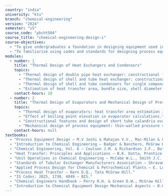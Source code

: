 ```yaml
---
country: "india"
university: "ktu"
branch: "chemical-engineering"
version: "2024"
semester: "s5"
course_code: "pbcht504"
course_title: "chemical-engineering-design-i"
course-objectives:
  - "To give undergraduates a foundation in designing equipment used in process industries for heat transfer and evaporation operations."
  - "To familiarise using codes and standards for designing process equipment."
modules:
  - number: 1
    title: "Thermal Design of Heat Exchangers and Condensers"
    topics:
      - "Thermal design of double pipe heat exchanger: constructional features, calculation of heat transfer area, estimation of heat transfer coefficient, calculation of size, pressure drop estimation."
      - "Thermal design of shell and tube heat exchanger: constructional features, baffles and pass partition, TEMA nomenclature, routing of fluids, heat transfer area, estimation of tube bundle size, Bell’s method for overall heat transfer coefficient, shell side and tube side pressure drop."
      - "Thermal design of shell and tube condensers for single component isothermal condensation of saturated vapours in the shell."
      - "Estimation of heat transfer area, bundle size, shell diameter, condensation coefficients using Dukler charts/Nusselt equation, and overall heat transfer coefficient."
    contact-hours: 18
  - number: 2
    title: "Thermal Design of Evaporators and Mechanical Design of Pressure Vessels"
    topics:
      - "Thermal design of evaporators: heat transfer area estimation in single effect and multiple effect evaporators (double/triple effect forward feed) with negligible boiling point rise."
      - "Effect of boiling point elevation in evaporator calculations."
      - "Constructional features and design of short tube calandria evaporator, long tube evaporator, and forced circulation evaporator."
      - "Mechanical design of process equipment: thin-walled pressure vessels as per IS 2825 – shells under internal/external pressure, flat ends, concave and convex ends, domed ends, conical ends."
    contact-hours: null
textbooks:
  - "Process Equipment Design – M.V Joshi & Mahajan V.V., Mac-Milan & Co. India, 3rd Edn."
  - "Introduction to Chemical Engineering – Badger & Banchero, McGraw Hill, 1st Edn."
  - "Chemical Engineering, Vol. 6 – Coulson J.M. & Richardson J.F., Butterworth Heinemann (Indian print), 3rd Edn."
  - "Heat Transfer: Principles and Applications – B.K. Dutta, Prentice Hall India, 2nd Edn."
  - "Unit Operations in Chemical Engineering – McCabe W.L., Smith J.C. & Harriott P., McGraw Hill, 3rd Edn."
  - "Standards of Tubular Exchanger Manufacturers Association – Shravan H. Gawande, Sunil D. Wankhede, TEMA, 8th Edn."
  - "Applied Process Design for Chemical & Petrochemical Plants – E. Ludwig, Gulf Publication, Vol I, II, III."
  - "Process Heat Transfer – Kern D.Q., Tata McGraw Hill."
  - "IS Codes: 2825, 1730, 4049 – BIS."
  - "Chemical Engineers Handbook – Perry R.H. & Green D.W., McGraw Hill."
  - "Introduction to Chemical Equipment Design Mechanical Aspects – B.C. Bhattacharyya, CBS."
---
```


